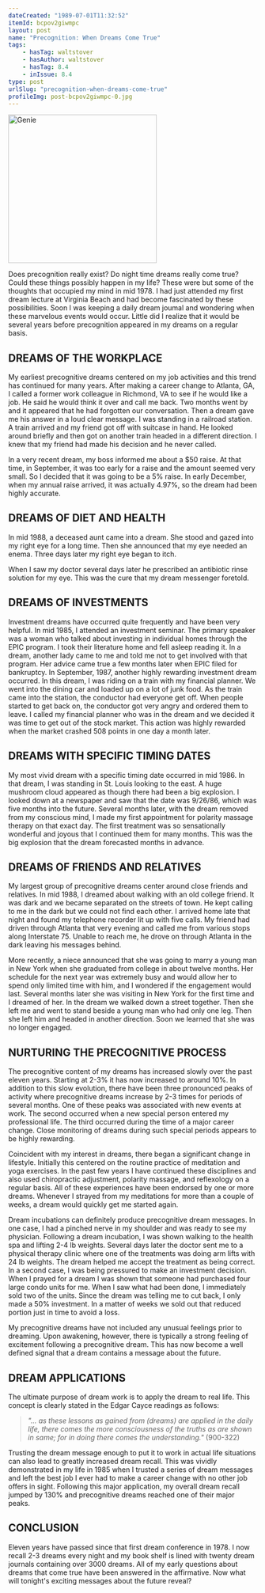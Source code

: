 ```yaml
---
dateCreated: "1989-07-01T11:32:52"
itemId: bcpov2giwmpc
layout: post
name: "Precognition: When Dreams Come True"
tags:
    - hasTag: waltstover
    - hasAuthor: waltstover
    - hasTag: 8.4
    - inIssue: 8.4
type: post
urlSlug: "precognition-when-dreams-come-true"
profileImg: post-bcpov2giwmpc-0.jpg
---
```


<img src="../images/post-bcpov2giwmpc-0.jpg" width="300px" height="auto" alt="Genie"/>

Does precognition really exist? Do night time dreams really come true? Could these things possibly happen in my life? These were but some of the thoughts that occupied my mind in mid 1978. I had just attended my first dream lecture at Virginia Beach and had become fascinated by these possibilities. Soon I was keeping a daily dream joumal and wondering when these marvelous events would occur. Little did I realize that it would be several years before precognition appeared in my dreams on a regular basis.

## DREAMS OF THE WORKPLACE

My earliest precognitive dreams centered on my job activities and this trend has continued for many years. After making a career change to Atlanta, GA, I called a former work colleague in Richmond, VA to see if he would like a job. He said he would think it over and call me back. Two months went by and it appeared that he had forgotten our conversation. Then a dream gave me his answer in a loud clear message. I was standing in a railroad station. A train arrived and my friend got off with suitcase in hand. He looked around briefly and then got on another train headed in a different direction. I knew that my friend had made his decision and he never called.

In a very recent dream, my boss informed me about a $50 raise. At that time, in September, it was too early for a raise and the amount seemed very small. So I decided that it was going to be a 5% raise. In early December, when my annual raise arrived, it was actually 4.97%, so the dream had been highly accurate.

## DREAMS OF DIET AND HEALTH

In mid 1988, a deceased aunt came into a dream. She stood and gazed into my right eye for a long time. Then she announced that my eye needed an enema. Three days later my right eye began to itch.

When I saw my doctor several days later he prescribed an antibiotic rinse solution for my eye. This was the cure that my dream messenger foretold.

## DREAMS OF INVESTMENTS

Investment dreams have occurred quite frequently and have been very helpful. In mid 1985, I attended an investment seminar. The primary speaker was a woman who talked about investing in individual homes through the EPIC program. I took their literature home and fell asleep reading it. In a dream, another lady came to me and told me not to get involved with that program. Her advice came true a few months later when EPIC filed for bankruptcy. In September, 1987, another highly rewarding investment dream occurred. In this dream, I was riding on a train with my financial planner. We went into the dining car and loaded up on a lot of junk food. As the train came into the station, the conductor had everyone get off. When people started to get back on, the conductor got very angry and ordered them to leave. I called my financial planner who was in the dream and we decided it was time to get out of the stock market. This action was highly rewarded when the market crashed 508 points in one day a month later.

## DREAMS WITH SPECIFIC TIMING DATES

My most vivid dream with a specific timing date occurred in mid 1986. In that dream, I was standing in St. Louis looking to the east. A huge mushroom cloud appeared as though there had been a big explosion. I looked down at a newspaper and saw that the date was 9/26/86, which was five months into the future. Several months later, with the dream removed from my conscious mind, I made my first appointment for polarity massage therapy on that exact day. The first treatment was so sensationally wonderful and joyous that I continued them for many months. This was the big explosion that the dream forecasted months in advance.

## DREAMS OF FRIENDS AND RELATIVES

My largest group of precognitive dreams center around close friends and relatives. In mid 1988, I dreamed about walking with an old college friend. It was dark and we became separated on the streets of town. He kept calling to me in the dark but we could not find each other. I arrived home late that night and found my telephone recorder lit up with five calls. My friend had driven through Atlanta that very evening and called me from various stops along Interstate 75. Unable to reach me, he drove on through Atlanta in the dark leaving his messages behind.

More recently, a niece announced that she was going to marry a young man in New York when she graduated from college in about twelve months. Her schedule for the next year was extremely busy and would allow her to spend only limited time with him, and I wondered if the engagement would last. Several months later she was visiting in New York for the first time and I dreamed of her. In the dream we walked down a street together. Then she left me and went to stand beside a young man who had only one leg. Then she left him and headed in another direction. Soon we learned that she was no longer engaged.

## NURTURING THE PRECOGNITIVE PROCESS

The precognitive content of my dreams has increased slowly over the past eleven years. Starting at 2-3% it has now increased to around 10%. In addition to this slow evolution, there have been three pronounced peaks of activity where precognitive dreams increase by 2-3 times for periods of several months. One of these peaks was associated with new events at work. The second occurred when a new special person entered my professional life. The third occurred during the time of a major career change. Close monitoring of dreams during such special periods appears to be highly rewarding.

Coincident with my interest in dreams, there began a significant change in lifestyle. Initially this centered on the routine practice of meditation and yoga exercises. In the past few years I have continued these disciplines and also used chiropractic adjustment, polarity massage, and reflexology on a regular basis. All of these experiences have been endorsed by one or more dreams. Whenever I strayed from my meditations for more than a couple of weeks, a dream would quickly get me started again.

Dream incubations can definitely produce precognitive dream messages. In one case, I had a pinched nerve in my shoulder and was ready to see my physician. Following a dream incubation, I was shown walking to the health spa and lifting 2-4 lb weights. Several days later the doctor sent me to a physical therapy clinic where one of the treatments was doing arm lifts with 24 lb weights. The dream helped me accept the treatment as being correct. In a second case, I was being pressured to make an investment decision. When I prayed for a dream I was shown that someone had purchased four large condo units for me. When I saw what had been done, I immediately sold two of the units. Since the dream was telling me to cut back, I only made a 50% investment. In a matter of weeks we sold out that reduced portion just in time to avoid a loss.

My precognitive dreams have not included any unusual feelings prior to dreaming. Upon awakening, however, there is typically a strong feeling of excitement following a precognitive dream. This has now become a well defined signal that a dream contains a message about the future.

## DREAM APPLICATIONS

The ultimate purpose of dream work is to apply the dream to real life. This concept is clearly stated in the Edgar Cayce readings as follows:

> _"... as these lessons as gained from (dreams) are applied in the daily life, there comes the more consciousness of the truths as are shown in same; for in doing there comes the understanding."_ (900-322)

Trusting the dream message enough to put it to work in actual life situations can also lead to greatly increased dream recall. This was vividly demonstrated in my life in 1985 when I trusted a series of dream messages and left the best job I ever had to make a career change with no other job offers in sight. Following this major application, my overall dream recall jumped by 130% and precognitive dreams reached one of their major peaks.

## CONCLUSION

Eleven years have passed since that first dream conference in 1978. I now recall 2-3 dreams every night and my book shelf is lined with twenty dream journals containing over 3000 dreams. All of my early questions about dreams that come true have been answered in the affirmative. Now what will tonight's exciting messages about the future reveal?
